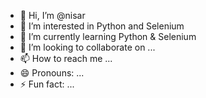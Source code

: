 - 👋 Hi, I’m @nisar
- 👀 I’m interested in Python and Selenium
- 🌱 I’m currently learning Python & Selenium
- 💞️ I’m looking to collaborate on ...
- 📫 How to reach me ...
- 😄 Pronouns: ...
- ⚡ Fun fact: ...

<!---
nisar-g-a/nisar-g-a is a ✨ special ✨ repository because its `README.md` (this file) appears on your GitHub profile.
You can click the Preview link to take a look at your changes.
--->
